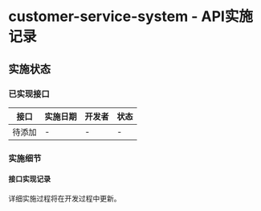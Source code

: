 # customer-service-system - API实施记录

## 实施状态

### 已实现接口

| 接口 | 实施日期 | 开发者 | 状态 |
|------|----------|--------|------|
| 待添加 | - | - | - |

### 实施细节

#### 接口实现记录

详细实施过程将在开发过程中更新。
